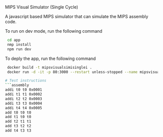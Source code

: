 MIPS Visual Simulator (Single Cycle)


A javascript based MIPS simulator that can simulate the MIPS assembly code. 

To run on dev mode, run the following command
```bash
 cd app
 nmp install
 npm run dev 
```

To deply the app, run the following command
```bash
 docker build -t mipsvisualsimisinglei .
 docker run -d -it -p 80:3000 --restart unless-stopped --name mipsvisualsimisingle-app mipsvisualsimisinglei

# Test instructions
```assembly
addi t0 t0 0x0001
addi t1 t1 0x0002
addi t2 t2 0x0003
addi t3 t3 0x0004
addi t4 t4 0x0005
add t0 t0 t0
add t1 t0 t0
add t2 t1 t1
add t3 t2 t2
add t4 t3 t3
```
